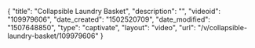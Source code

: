 {
    "title": "Collapsible Laundry Basket",
    "description": "",
    "videoid": "109979606",
    "date_created": "1502520709",
    "date_modified": "1507648850",
    "type": "captivate",
    "layout": "video",
    "url": "\/v\/collapsible-laundry-basket\/109979606"
}